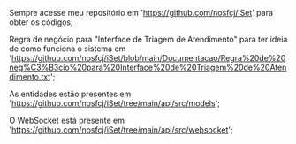 Sempre acesse meu repositório em 'https://github.com/nosfcj/iSet' para obter os códigos;

Regra de negócio para "Interface de Triagem de Atendimento" para ter ideia de como funciona o sistema em 'https://github.com/nosfcj/iSet/blob/main/Documentacao/Regra%20de%20neg%C3%B3cio%20para%20Interface%20de%20Triagem%20de%20Atendimento.txt';

As entidades estão presentes em 'https://github.com/nosfcj/iSet/tree/main/api/src/models';

O WebSocket está presente em 'https://github.com/nosfcj/iSet/tree/main/api/src/websocket';
